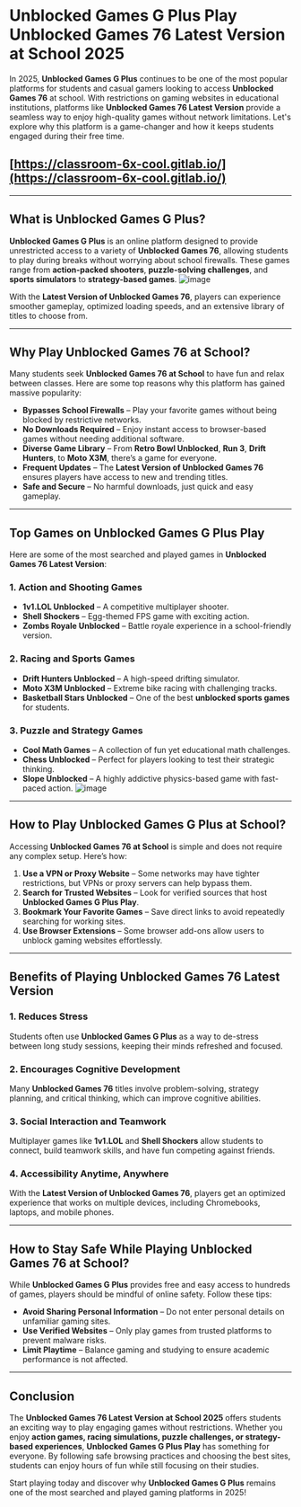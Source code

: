 # **Unblocked Games G Plus Play Unblocked Games 76 Latest Version at School 2025**

In 2025, **Unblocked Games G Plus** continues to be one of the most popular platforms for students and casual gamers looking to access **Unblocked Games 76** at school. With restrictions on gaming websites in educational institutions, platforms like **Unblocked Games 76 Latest Version** provide a seamless way to enjoy high-quality games without network limitations. Let's explore why this platform is a game-changer and how it keeps students engaged during their free time.
## [https://classroom-6x-cool.gitlab.io/](https://classroom-6x-cool.gitlab.io/)
---

## **What is Unblocked Games G Plus?**

**Unblocked Games G Plus** is an online platform designed to provide unrestricted access to a variety of **Unblocked Games 76**, allowing students to play during breaks without worrying about school firewalls. These games range from **action-packed shooters**, **puzzle-solving challenges**, and **sports simulators** to **strategy-based games**.
![image](https://github.com/user-attachments/assets/a5b9293d-3e81-4f4d-a380-995093afbbc2)

With the **Latest Version of Unblocked Games 76**, players can experience smoother gameplay, optimized loading speeds, and an extensive library of titles to choose from. 

---

## **Why Play Unblocked Games 76 at School?**

Many students seek **Unblocked Games 76 at School** to have fun and relax between classes. Here are some top reasons why this platform has gained massive popularity:

- **Bypasses School Firewalls** – Play your favorite games without being blocked by restrictive networks.
- **No Downloads Required** – Enjoy instant access to browser-based games without needing additional software.
- **Diverse Game Library** – From **Retro Bowl Unblocked**, **Run 3**, **Drift Hunters**, to **Moto X3M**, there’s a game for everyone.
- **Frequent Updates** – The **Latest Version of Unblocked Games 76** ensures players have access to new and trending titles.
- **Safe and Secure** – No harmful downloads, just quick and easy gameplay.

---

## **Top Games on Unblocked Games G Plus Play**

Here are some of the most searched and played games in **Unblocked Games 76 Latest Version**:

### **1. Action and Shooting Games**
- **1v1.LOL Unblocked** – A competitive multiplayer shooter.
- **Shell Shockers** – Egg-themed FPS game with exciting action.
- **Zombs Royale Unblocked** – Battle royale experience in a school-friendly version.

### **2. Racing and Sports Games**
- **Drift Hunters Unblocked** – A high-speed drifting simulator.
- **Moto X3M Unblocked** – Extreme bike racing with challenging tracks.
- **Basketball Stars Unblocked** – One of the best **unblocked sports games** for students.

### **3. Puzzle and Strategy Games**
- **Cool Math Games** – A collection of fun yet educational math challenges.
- **Chess Unblocked** – Perfect for players looking to test their strategic thinking.
- **Slope Unblocked** – A highly addictive physics-based game with fast-paced action.
![image](https://github.com/user-attachments/assets/09b59adb-d68a-4084-99cc-693af355578b)

---

## **How to Play Unblocked Games G Plus at School?**

Accessing **Unblocked Games 76 at School** is simple and does not require any complex setup. Here’s how:

1. **Use a VPN or Proxy Website** – Some networks may have tighter restrictions, but VPNs or proxy servers can help bypass them.
2. **Search for Trusted Websites** – Look for verified sources that host **Unblocked Games G Plus Play**.
3. **Bookmark Your Favorite Games** – Save direct links to avoid repeatedly searching for working sites.
4. **Use Browser Extensions** – Some browser add-ons allow users to unblock gaming websites effortlessly.

---

## **Benefits of Playing Unblocked Games 76 Latest Version**

### **1. Reduces Stress**
Students often use **Unblocked Games G Plus** as a way to de-stress between long study sessions, keeping their minds refreshed and focused.

### **2. Encourages Cognitive Development**
Many **Unblocked Games 76** titles involve problem-solving, strategy planning, and critical thinking, which can improve cognitive abilities.

### **3. Social Interaction and Teamwork**
Multiplayer games like **1v1.LOL** and **Shell Shockers** allow students to connect, build teamwork skills, and have fun competing against friends.

### **4. Accessibility Anytime, Anywhere**
With the **Latest Version of Unblocked Games 76**, players get an optimized experience that works on multiple devices, including Chromebooks, laptops, and mobile phones.

---

## **How to Stay Safe While Playing Unblocked Games 76 at School?**

While **Unblocked Games G Plus** provides free and easy access to hundreds of games, players should be mindful of online safety. Follow these tips:

- **Avoid Sharing Personal Information** – Do not enter personal details on unfamiliar gaming sites.
- **Use Verified Websites** – Only play games from trusted platforms to prevent malware risks.
- **Limit Playtime** – Balance gaming and studying to ensure academic performance is not affected.

---

## **Conclusion**

The **Unblocked Games 76 Latest Version at School 2025** offers students an exciting way to play engaging games without restrictions. Whether you enjoy **action games, racing simulations, puzzle challenges, or strategy-based experiences**, **Unblocked Games G Plus Play** has something for everyone. By following safe browsing practices and choosing the best sites, students can enjoy hours of fun while still focusing on their studies.

Start playing today and discover why **Unblocked Games G Plus** remains one of the most searched and played gaming platforms in 2025!
